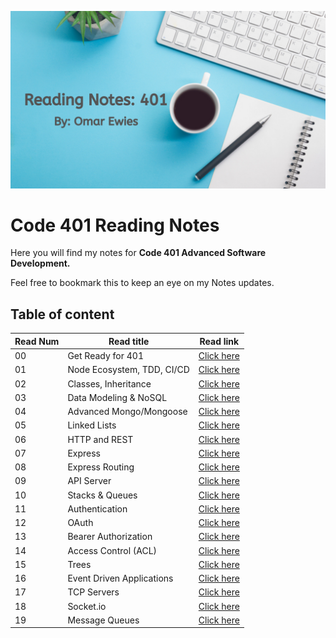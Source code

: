 ![notes](images/reading.png)

# Code 401 Reading Notes

Here you will find my notes for **Code 401
Advanced Software Development.**

 Feel free to bookmark this to keep an eye on my Notes updates.

## Table of content

Read Num | Read title | Read link
------------ | ------------- | --------------
00 |  Get Ready for 401| [Click here](https://oebitw.github.io/401-notes/articles/read00)
01 |  Node Ecosystem, TDD, CI/CD | [Click here](https://oebitw.github.io/401-notes/articles/read01)
02 |   Classes, Inheritance | [Click here]()
03 |   Data Modeling & NoSQL | [Click here]()
04 |   Advanced Mongo/Mongoose | [Click here]()
05 |   Linked Lists | [Click here]()
06 |   HTTP and REST | [Click here]()
07 |   Express | [Click here]()
08 |   Express Routing | [Click here]()
09 |   API Server | [Click here]()
10 |   Stacks & Queues | [Click here]()
11 |   Authentication | [Click here]()
12 |   OAuth | [Click here]()
13 | Bearer Authorization | [Click here]()
14 | Access Control (ACL) | [Click here]()
15 | Trees | [Click here]()
16 | Event Driven Applications | [Click here]()
17 | TCP Servers | [Click here]()
18 | Socket.io | [Click here]()
19 | Message Queues | [Click here]()


